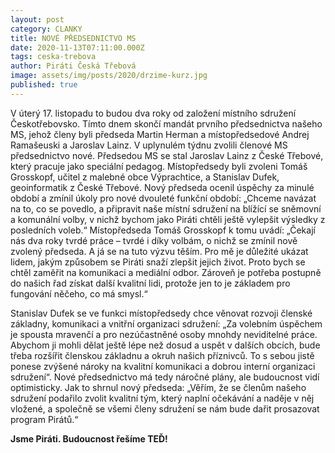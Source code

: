 ```yaml
---
layout: post
category: CLANKY
title: NOVÉ PŘEDSEDNICTVO MS
date: 2020-11-13T07:11:00.000Z
tags: ceska-trebova
author: Piráti Česká Třebová
image: assets/img/posts/2020/drzime-kurz.jpg
published: true
---
```

V úterý 17. listopadu to budou dva roky od založení místního sdružení Českotřebovsko.
 Tímto dnem skončí mandát prvního předsednictva našeho MS, jehož členy byli předseda
 Martin Herman a místopředsedové Andrej Ramašeuski a Jaroslav Lainz.
 V uplynulém týdnu zvolili členové MS předsednictvo nové. Předsedou MS se stal
 Jaroslav Lainz z České Třebové, který pracuje jako speciální pedagog.
 Místopředsedy byli zvoleni Tomáš Grosskopf, učitel z malebné obce Výprachtice,
 a Stanislav Dufek, geoinformatik z České Třebové.
Nový předseda ocenil úspěchy za minulé období a zmínil úkoly pro nové dvouleté funkční období:
„Chceme navázat na to, co se povedlo, a připravit naše místní sdružení na blížící
 se sněmovní a komunální volby, v nichž bychom jako Piráti chtěli ještě vylepšit
 výsledky z posledních voleb.“
Místopředseda Tomáš Grosskopf k tomu uvádí: „Čekají nás dva roky tvrdé práce – tvrdé
i díky volbám, o nichž se zmínil nově zvolený předseda. A já se na tuto výzvu těším.
Pro mě je důležité ukázat lidem, jakým způsobem se Piráti snaží zlepšit jejich život.
Proto bych se chtěl zaměřit na komunikaci a mediální odbor. Zároveň je potřeba
postupně do našich řad získat další kvalitní lidi, protože jen to je základem pro
fungování něčeho, co má smysl.“

Stanislav Dufek se ve funkci místopředsedy chce věnovat rozvoji členské základny,
komunikaci a vnitřní organizaci sdružení: „Za volebním úspěchem je spousta mravenčí
a pro nezúčastněné osoby mnohdy neviditelné práce. Abychom ji mohli dělat ještě lépe
než dosud a uspět v dalších obcích, bude třeba rozšířit členskou základnu a okruh
 našich příznivců. To s sebou jistě ponese zvýšené nároky na kvalitní komunikaci a
  dobrou interní organizaci sdružení“.
Nové předsednictvo má tedy náročné plány, ale budoucnost vidí optimisticky.
Jak to shrnul nový předseda: „Věřím, že se členům našeho sdružení podařilo zvolit
 kvalitní tým, který naplní očekávání a naděje v něj vložené, a společně se všemi
 členy sdružení se nám bude dařit prosazovat program Pirátů.“

**Jsme Piráti. Budoucnost řešíme TEĎ!**
